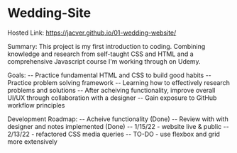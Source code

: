 # Wedding-Site

Hosted Link: https://jacver.github.io/01-wedding-website/

Summary:
This project is my first introduction to coding. Combining knowledge and research from self-taught CSS and HTML and a comprehensive Javascript course I'm working through on Udemy.

Goals:
-- Practice fundamental HTML and CSS to build good habits
-- Practice problem solving framework
-- Learning how to effectively research problems and solutions
-- After acheiving functionality, improve overall UI/UX through collaboration with a designer
-- Gain exposure to GitHub workflow principles

Development Roadmap:
-- Acheive functionality (Done)
-- Review with with designer and notes implemented (Done)
-- 1/15/22 - website live & public 
-- 2/13/22 - refactored CSS media queries
-- TO-DO - use flexbox and grid more extensively 
